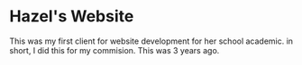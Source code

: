 # Hazel's Website


This was my first client for website development for her school academic. in short, I did this for my commision. This was 3 years ago.
